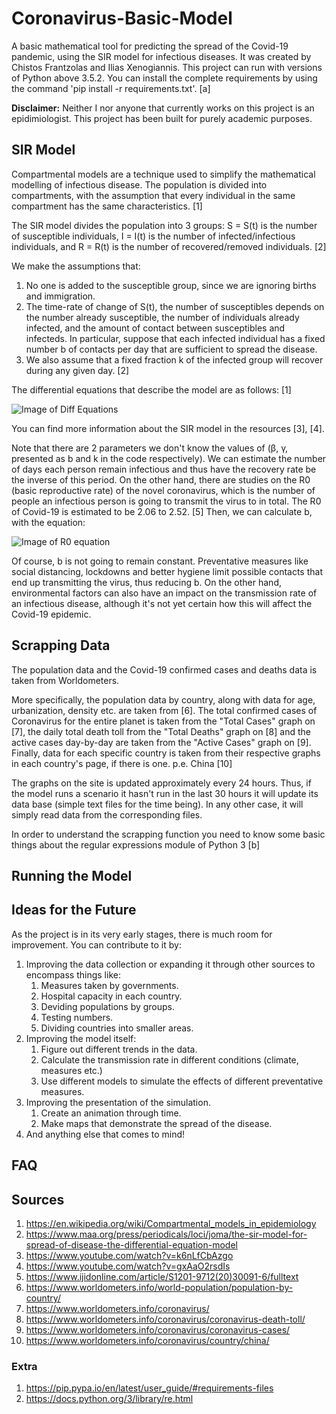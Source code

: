 # Coronavirus-Basic-Model

A basic mathematical tool for predicting the spread of the Covid-19 pandemic, using the SIR model for infectious
diseases. It was created by Chistos Frantzolas and Ilias Xenogiannis.
This project can run with versions of Python above 3.5.2. You can install the complete requirements by using the
command 'pip install -r requirements.txt'. [a]

**Disclaimer:** Neither I nor anyone that currently works on this project is an epidimiologist.
This project has been built for purely academic purposes.

## SIR Model

Compartmental models are a technique used to simplify the mathematical modelling of infectious disease. The population is divided into compartments, with the assumption that every individual in the same compartment has the same characteristics. [1]

The SIR model divides the population into 3 groups:
S = S(t)	is the number of susceptible individuals,
I = I(t)	is the number of infected/infectious individuals, and
R = R(t)	is the number of recovered/removed individuals. [2]

We make the assumptions that:
1. No one is added to the susceptible group, since we are ignoring births and immigration.
2. The time-rate of change of  S(t),  the number of susceptibles depends on the number already susceptible, the number of individuals already infected, and the amount of contact between susceptibles and infecteds. In particular, suppose that each infected individual has a fixed number  b  of contacts per day that are sufficient to spread the disease.
3. We also assume that a fixed fraction  k  of the infected group will recover during any given day. [2]

The differential equations that describe the model are as follows: [1]

![Image of Diff Equations](https://wikimedia.org/api/rest_v1/media/math/render/svg/29728a7d4bebe8197dca7d873d81b9dce954522e)

You can find more information about the SIR model in the resources [3], [4].

Note that there are 2 parameters we don't know the values of (β, γ, presented as b and k in the code respectively). We can estimate the number of days each person remain infectious and thus have the recovery rate be the inverse of this period. On the other hand, there are studies on the R0 (basic reproductive rate) of the novel coronavirus, which is the number of people an infectious person is going to transmit the virus to in total. The R0 of Covid-19 is estimated to be 2.06 to 2.52. [5] Then, we can calculate b, with the equation:

![Image of R0 equation](https://wikimedia.org/api/rest_v1/media/math/render/svg/4aae42f8253a395c52a798a9ad5a7e4adb6fceea)

Of course, b is not going to remain constant. Preventative measures like social distancing, lockdowns and better hygiene limit possible contacts that end up transmitting the virus, thus reducing b. On the other hand, environmental factors can also have an impact on the transmission rate of an infectious disease, although it's not yet certain how this will affect the Covid-19 epidemic.

## Scrapping Data

The population data and the Covid-19 confirmed cases and deaths data is taken from Worldometers.

More specifically, the population data by country, along with data for age, urbanization, density etc. are taken from [6].
The total confirmed cases of Coronavirus for the entire planet is taken from the "Total Cases" graph on [7], the daily total death toll from the "Total Deaths" graph on [8] and the active cases day-by-day are taken from the "Active Cases" graph on [9].
Finally, data for each specific country is taken from their respective graphs in each country's page, if there is one. p.e. China [10]

The graphs on the site is updated approximately every 24 hours. Thus, if the model runs a scenario it hasn't run in the last 30 hours it will update its data base (simple text files for the time being). In any other case, it will simply read data from the corresponding files.

In order to understand the scrapping function you need to know some basic things about the regular expressions module of Python 3 [b]

## Running the Model


## Ideas for the Future

As the project is in its very early stages, there is much room for improvement. You can contribute to it by:
1. Improving the data collection or expanding it through other sources to encompass things like:
   1. Measures taken by governments.
   1. Hospital capacity in each country.
   1. Deviding populations by groups.
   1. Testing numbers.
   1. Dividing countries into smaller areas.
1. Improving the model itself:
   1. Figure out different trends in the data.
   1. Calculate the transmission rate in different conditions (climate, measures etc.)
   1. Use different models to simulate the effects of different preventative measures.
1. Improving the presentation of the simulation.
   1. Create an animation through time.
   1. Make maps that demonstrate the spread of the disease.
1. And anything else that comes to mind!

## FAQ


## Sources

1. https://en.wikipedia.org/wiki/Compartmental_models_in_epidemiology
2. https://www.maa.org/press/periodicals/loci/joma/the-sir-model-for-spread-of-disease-the-differential-equation-model
3. https://www.youtube.com/watch?v=k6nLfCbAzgo
4. https://www.youtube.com/watch?v=gxAaO2rsdIs
5. https://www.ijidonline.com/article/S1201-9712(20)30091-6/fulltext
6. https://www.worldometers.info/world-population/population-by-country/
7. https://www.worldometers.info/coronavirus/
8. https://www.worldometers.info/coronavirus/coronavirus-death-toll/
9. https://www.worldometers.info/coronavirus/coronavirus-cases/
10. https://www.worldometers.info/coronavirus/country/china/

### Extra

1. https://pip.pypa.io/en/latest/user_guide/#requirements-files
1. https://docs.python.org/3/library/re.html
